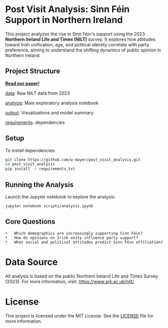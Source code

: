 # Post Visit Analysis: Sinn Féin Support in Northern Ireland

This project analyzes the rise in Sinn Féin's support using the 2023 **Northern Ireland Life and Times (NILT)** survey. It explores how attitudes toward Irish unification, age, and political identity correlate with party preference, aiming to understand the shifting dynamics of public opinion in Northern Ireland.

## Project Structure
[**Read our paper!**](post_visit_analysis.pdf)

[data](data/data.sav): Raw NILT data from 2023

[analysis](scripts/analysis.ipynb): Main exploratory analysis notebook

[output](output/): Visualizations and model summary

[requirements](requirements.txt): dependencies

## Setup

To install dependencies:

```bash
git clone https://github.com/w-mayer/post_visit_analysis.git
cd post_visit_analysis
pip install -r requirements.txt
```
## Running the Analysis

Launch the Jupyter notebook to explore the analysis:
```bash
jupyter notebook scripts/analysis.ipynb
```

## Core Questions
	•	Which demographics are increasingly supporting Sinn Féin?
	•	How do opinions on Irish unity influence party support?
	•	What social and political attitudes predict Sinn Féin affiliation?

# Data Source
All analysis is based on the public Northern Ireland Life and Times Survey (2023). For more information, visit: https://www.ark.ac.uk/nilt/

# License
This project is licensed under the MIT License. See the [LICENSE](LICENSE) file for more information.
